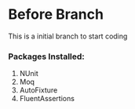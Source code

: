 # Before Branch

This is a initial branch to start coding 

  ### Packages Installed:

  1. NUnit
  2. Moq
  3. AutoFixture
  4. FluentAssertions
